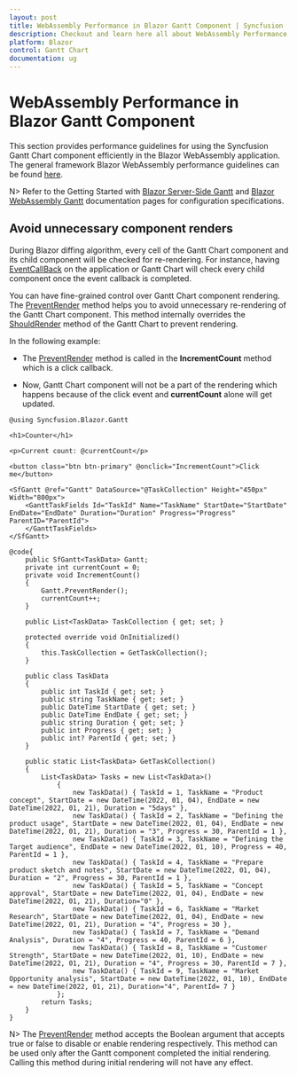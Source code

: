 ```yaml
---
layout: post
title: WebAssembly Performance in Blazor Gantt Component | Syncfusion
description: Checkout and learn here all about WebAssembly Performance in Syncfusion Blazor Gantt component and more.
platform: Blazor
control: Gantt Chart
documentation: ug
---
```


# WebAssembly Performance in Blazor Gantt Component

This section provides performance guidelines for using the Syncfusion Gantt Chart component efficiently in the Blazor WebAssembly application. The general framework Blazor WebAssembly performance guidelines can be found [here](https://docs.microsoft.com/en-us/aspnet/core/blazor/webassembly-performance-best-practices).

N> Refer to the Getting Started with [Blazor Server-Side Gantt](https://blazor.syncfusion.com/documentation/getting-started/blazor-server-side-visual-studio) and [Blazor WebAssembly Gantt](https://blazor.syncfusion.com/documentation/gantt-chart/how-to/blazor-webassembly-gantt-using-visual-studio/) documentation pages for configuration specifications.

## Avoid unnecessary component renders

During Blazor diffing algorithm, every cell of the Gantt Chart component and its child component will be checked for re-rendering. For instance, having [EventCallBack](https://docs.microsoft.com/en-us/dotnet/api/microsoft.aspnetcore.components.eventcallback?view=aspnetcore-6.0) on the application or Gantt Chart will check every child component once the event callback is completed.

You can have fine-grained control over Gantt Chart component rendering. The [PreventRender](https://help.syncfusion.com/cr/blazor/Syncfusion.Blazor.Gantt.SfGantt-1.html#Syncfusion_Blazor_Gantt_SfGantt_1_PreventRender_System_Boolean_) method helps you to avoid unnecessary re-rendering of the Gantt Chart component. This method internally overrides the [ShouldRender](https://docs.microsoft.com/en-us/dotnet/api/microsoft.aspnetcore.components.componentbase.shouldrender?view=aspnetcore-6.0) method of the Gantt Chart to prevent rendering.

In the following example:

* The [PreventRender](https://help.syncfusion.com/cr/blazor/Syncfusion.Blazor.Gantt.SfGantt-1.html#Syncfusion_Blazor_Gantt_SfGantt_1_PreventRender_System_Boolean_) method is called in the **IncrementCount** method which is a click callback.

* Now, Gantt Chart component will not be a part of the rendering which happens because of the click event and **currentCount** alone will get updated.

```cshtml
@using Syncfusion.Blazor.Gantt

<h1>Counter</h1>

<p>Current count: @currentCount</p>

<button class="btn btn-primary" @onclick="IncrementCount">Click me</button>

<SfGantt @ref="Gantt" DataSource="@TaskCollection" Height="450px" Width="800px">
    <GanttTaskFields Id="TaskId" Name="TaskName" StartDate="StartDate" EndDate="EndDate" Duration="Duration" Progress="Progress" ParentID="ParentId">
    </GanttTaskFields>
</SfGantt>

@code{
    public SfGantt<TaskData> Gantt;
    private int currentCount = 0;
    private void IncrementCount()
    {
        Gantt.PreventRender();
        currentCount++;
    }

    public List<TaskData> TaskCollection { get; set; }

    protected override void OnInitialized()
    {
        this.TaskCollection = GetTaskCollection();
    }

    public class TaskData
    {
        public int TaskId { get; set; }
        public string TaskName { get; set; }
        public DateTime StartDate { get; set; }
        public DateTime EndDate { get; set; }
        public string Duration { get; set; }
        public int Progress { get; set; }
        public int? ParentId { get; set; }
    }
    
    public static List<TaskData> GetTaskCollection()
    {
        List<TaskData> Tasks = new List<TaskData>()
            {
                new TaskData() { TaskId = 1, TaskName = "Product concept", StartDate = new DateTime(2022, 01, 04), EndDate = new DateTime(2022, 01, 21), Duration = "5days" },
                new TaskData() { TaskId = 2, TaskName = "Defining the product usage", StartDate = new DateTime(2022, 01, 04), EndDate = new DateTime(2022, 01, 21), Duration = "3", Progress = 30, ParentId = 1 },
                new TaskData() { TaskId = 3, TaskName = "Defining the Target audience", EndDate = new DateTime(2022, 01, 10), Progress = 40, ParentId = 1 },
                new TaskData() { TaskId = 4, TaskName = "Prepare product sketch and notes", StartDate = new DateTime(2022, 01, 04), Duration = "2", Progress = 30, ParentId = 1 },
                new TaskData() { TaskId = 5, TaskName = "Concept approval", StartDate = new DateTime(2022, 01, 04), EndDate = new DateTime(2022, 01, 21), Duration="0" },
                new TaskData() { TaskId = 6, TaskName = "Market Research", StartDate = new DateTime(2022, 01, 04), EndDate = new DateTime(2022, 01, 21), Duration = "4", Progress = 30 },
                new TaskData() { TaskId = 7, TaskName = "Demand Analysis", Duration = "4", Progress = 40, ParentId = 6 },
                new TaskData() { TaskId = 8, TaskName = "Customer Strength", StartDate = new DateTime(2022, 01, 10), EndDate = new DateTime(2022, 01, 21), Duration = "4", Progress = 30, ParentId = 7 },
                new TaskData() { TaskId = 9, TaskName = "Market Opportunity analysis", StartDate = new DateTime(2022, 01, 10), EndDate = new DateTime(2022, 01, 21), Duration="4", ParentId= 7 }
            };
        return Tasks;
    }
}
```
N> The [PreventRender](https://help.syncfusion.com/cr/blazor/Syncfusion.Blazor.Gantt.SfGantt-1.html#Syncfusion_Blazor_Gantt_SfGantt_1_PreventRender_System_Boolean_) method accepts the Boolean argument that accepts true or false to disable or enable rendering respectively.
This method can be used only after the Gantt component completed the initial rendering. Calling this method during initial rendering will not have any effect.

